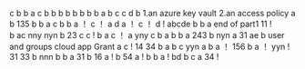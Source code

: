 c
b
b
a
c
b
b
b
b
b
b
b
b
a
b
c
c
d
b
1.an azure key vault  2.an access policy
a
b
135
b
b
a
c
b
b
a ！
c ！
a
d
a ！
c ！
d !
abcde
b
b
a end of part1
11 !   
b
ac
nny
nyn
b
23
c
c !
b
a
c ！
a
yny
c
b
a
b
b
a
243
b
nyn
a
31
ae
b
user and groups  cloud app   Grant
a
c !
14
34
b
a
b
c
yyn
a
b
a ！
156 
b
a ！
yyn !
31
33
b
nnn
b
b
a
31
b
16
a !
b
54
a !
b
b
a !
bd
b
c
a
34 !
